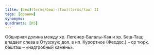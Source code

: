 ```yaml
---
title: [Беш](terms/беш)-[Таш](terms/таш) II
tags: [ороним]
synonyms:
quadrants: [И5]
---
```


Обширная долина между хр. Легенер-Балалы-Кая и хр. Беш-Таш; впадает слева в
Отузскую дол. в нп. Курортное (Феодос.) – ср тюрк. башташ – «надгробный камень».
